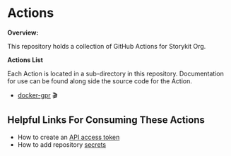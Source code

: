 # Actions
**Overview:**

This repository holds a collection of GitHub Actions for Storykit Org.

**Actions List**

Each Action is located in a sub-directory in this repository. Documentation for use can be found along side the source code for the Action.

- [docker-gpr](https://github.com/storykit/actions/tree/v1/docker-gpr) :clapper:

## Helpful Links For Consuming These Actions

- How to create an [API access token](https://help.github.com/en/articles/creating-a-personal-access-token-for-the-command-line)
- How to add repository [secrets](https://help.github.com/en/articles/virtual-environments-for-github-actions#creating-and-using-secrets-encrypted-variables)
